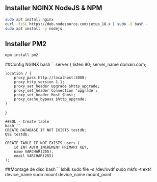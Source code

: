 ## Installer NGINX NodeJS & NPM

```bash
sudo apt install nginx
curl -fsSL https://deb.nodesource.com/setup_18.x | sudo -E bash -
sudo apt install -y nodejs
```

## Installer PM2
```bash
npm install pm2
```

##Config NGINX
bash```
server {
    listen 80;
    server_name domain.com;

    location / {
        proxy_pass http://localhost:3000;
        proxy_http_version 1.1;
        proxy_set_header Upgrade $http_upgrade;
        proxy_set_header Connection 'upgrade';
        proxy_set_header Host $host;
        proxy_cache_bypass $http_upgrade;
    }
}
```
##SQL - Create table 
bash```
CREATE DATABASE IF NOT EXISTS testdb;
USE testdb;

CREATE TABLE IF NOT EXISTS users (
    id INT AUTO_INCREMENT PRIMARY KEY,
    name VARCHAR(255),
    email VARCHAR(255)
);
```

##Montage de disc
bash```
lsblk
sudo file -s /dev/xvdf
sudo mkfs -t ext4 device_name
sudo mount device_name mount_point
```
